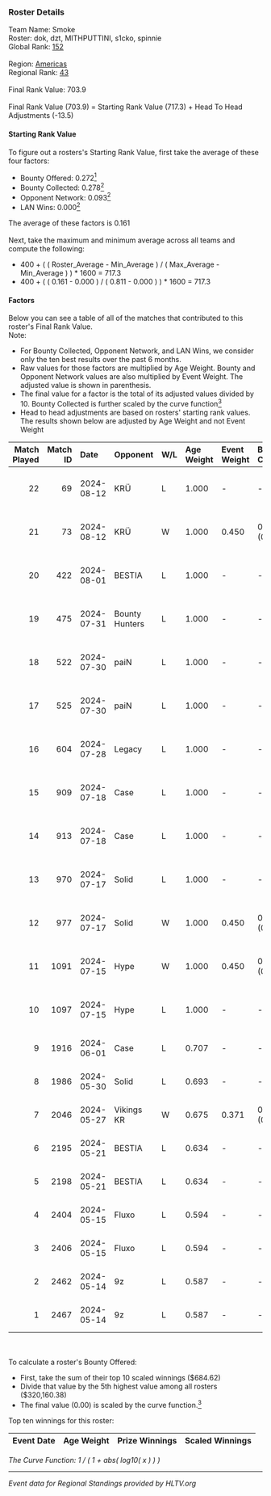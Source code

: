 ### Roster Details<br />
Team Name: Smoke<br />
Roster: dok, dzt, MITHPUTTINI, s1cko, spinnie<br />
Global Rank: [152](../../standings_global_2024_08_14.md)<br />
<br />
Region: [Americas]( ../../standings_americas_2024_08_14.md)<br />
Regional Rank: [43]( ../../standings_americas_2024_08_14.md)<br />
<br />
Final Rank Value:  703.9<br />
<br />
Final Rank Value (703.9) = Starting Rank Value (717.3) + Head To Head Adjustments (-13.5)<br />

#### Starting Rank Value<br />
To figure out a rosters's Starting Rank Value, first take the average of these four factors:<br />
- Bounty Offered: 0.272[<sup>1</sup>](#table2)
- Bounty Collected: 0.278[<sup>2</sup>](#table1)
- Opponent Network: 0.093[<sup>2</sup>](#table1)
- LAN Wins: 0.000[<sup>2</sup>](#table1)

The average of these factors is 0.161<br />
<br />
Next, take the maximum and minimum average across all teams and compute the following:<br />
- 400 + ( ( Roster_Average - Min_Average ) / ( Max_Average - Min_Average ) ) * 1600 = 717.3
- 400 + ( ( 0.161 - 0.000 ) / ( 0.811 - 0.000 ) ) * 1600 = 717.3


#### Factors<br />
Below you can see a table of all of the matches that contributed to this roster's Final Rank Value.<br />
Note:<br />

- For Bounty Collected, Opponent Network, and LAN Wins, we consider only the ten best results over the past 6 months.
- Raw values for those factors are multiplied by Age Weight. Bounty and Opponent Network values are also multiplied by Event Weight. The adjusted value is shown in parenthesis.
- The final value for a factor is the total of its adjusted values divided by 10. Bounty Collected is further scaled by the curve function[<sup>3</sup>](#curveFunction)
- Head to head adjustments are based on rosters' starting rank values. The results shown below are adjusted by Age Weight and not Event Weight
<span id="table1"></span><br />


| Match Played | Match ID | Date       | Opponent       | W/L | Age Weight | Event Weight | Bounty Collected | Opponent Network | LAN Wins  | H2H Adj. | Roster                                |
| -: | -: | :- | :- | :- | :- | :- | :- | :- | :- | -: | :- |
|           22 |       69 | 2024-08-12 | KRÜ            | L   | 1.000      | -            | -                | -                | -         |   -10.69 | dok, dzt, MITHPUTTINI, s1cko, spinnie |
|           21 |       73 | 2024-08-12 | KRÜ            | W   | 1.000      | 0.450        | 0.021 (0.010)    | 0.565 (0.254)    | 0 (0.000) |    21.24 | dok, dzt, MITHPUTTINI, s1cko, spinnie |
|           20 |      422 | 2024-08-01 | BESTIA         | L   | 1.000      | -            | -                | -                | -         |    -5.39 | dok, dzt, MITHPUTTINI, s1cko, spinnie |
|           19 |      475 | 2024-07-31 | Bounty Hunters | L   | 1.000      | -            | -                | -                | -         |    -7.20 | dok, dzt, MITHPUTTINI, s1cko, spinnie |
|           18 |      522 | 2024-07-30 | paiN           | L   | 1.000      | -            | -                | -                | -         |    -0.50 | dok, dzt, MITHPUTTINI, s1cko, spinnie |
|           17 |      525 | 2024-07-30 | paiN           | L   | 1.000      | -            | -                | -                | -         |    -0.51 | dok, dzt, MITHPUTTINI, s1cko, spinnie |
|           16 |      604 | 2024-07-28 | Legacy         | L   | 1.000      | -            | -                | -                | -         |    -4.52 | dok, dzt, MITHPUTTINI, s1cko, spinnie |
|           15 |      909 | 2024-07-18 | Case           | L   | 1.000      | -            | -                | -                | -         |    -8.23 | dok, dzt, MITHPUTTINI, s1cko, spinnie |
|           14 |      913 | 2024-07-18 | Case           | L   | 1.000      | -            | -                | -                | -         |    -8.82 | dok, dzt, MITHPUTTINI, s1cko, spinnie |
|           13 |      970 | 2024-07-17 | Solid          | L   | 1.000      | -            | -                | -                | -         |   -12.42 | dok, dzt, MITHPUTTINI, s1cko, spinnie |
|           12 |      977 | 2024-07-17 | Solid          | W   | 1.000      | 0.450        | 0.006 (0.003)    | 0.760 (0.342)    | 0 (0.000) |    19.38 | dok, dzt, MITHPUTTINI, s1cko, spinnie |
|           11 |     1091 | 2024-07-15 | Hype           | W   | 1.000      | 0.450        | 0.025 (0.011)    | 0.469 (0.211)    | 0 (0.000) |    22.95 | dok, dzt, MITHPUTTINI, s1cko, spinnie |
|           10 |     1097 | 2024-07-15 | Hype           | L   | 1.000      | -            | -                | -                | -         |    -8.06 | dok, dzt, MITHPUTTINI, s1cko, spinnie |
|            9 |     1916 | 2024-06-01 | Case           | L   | 0.707      | -            | -                | -                | -         |    -5.63 | dok, dzt, leleo, spinnie, vhz         |
|            8 |     1986 | 2024-05-30 | Solid          | L   | 0.693      | -            | -                | -                | -         |    -6.53 | dok, dzt, leleo, spinnie, vhz         |
|            7 |     2046 | 2024-05-27 | Vikings KR     | W   | 0.675      | 0.371        | 0.008 (0.002)    | 0.478 (0.119)    | 0 (0.000) |    13.16 | beg0d, dok, dzt, spinnie, vhz         |
|            6 |     2195 | 2024-05-21 | BESTIA         | L   | 0.634      | -            | -                | -                | -         |    -3.13 | beg0d, dok, dzt, spinnie, vhz         |
|            5 |     2198 | 2024-05-21 | BESTIA         | L   | 0.634      | -            | -                | -                | -         |    -3.23 | beg0d, dok, dzt, spinnie, vhz         |
|            4 |     2404 | 2024-05-15 | Fluxo          | L   | 0.594      | -            | -                | -                | -         |    -2.46 | beg0d, dok, dzt, spinnie, vhz         |
|            3 |     2406 | 2024-05-15 | Fluxo          | L   | 0.594      | -            | -                | -                | -         |    -2.52 | beg0d, dok, dzt, spinnie, vhz         |
|            2 |     2462 | 2024-05-14 | 9z             | L   | 0.587      | -            | -                | -                | -         |    -0.18 | beg0d, dok, dzt, spinnie, vhz         |
|            1 |     2467 | 2024-05-14 | 9z             | L   | 0.587      | -            | -                | -                | -         |    -0.18 | beg0d, dok, dzt, spinnie, vhz         |

<br />
<span id="table2"></span><br />
To calculate a roster's Bounty Offered:<br />

- First, take the sum of their top 10 scaled winnings ($684.62)
- Divide that value by the 5th highest value among all rosters ($320,160.38)
- The final value (0.00) is scaled by the curve function.[<sup>3</sup>](#curveFunction)

Top ten winnings for this roster:<br />

| Event Date | Age Weight | Prize Winnings | Scaled Winnings |
| :- | -: | :- | :- |


<span id="curveFunction"></span>_The Curve Function: 1 / ( 1 + abs( log10( x ) ) )_<br />

---
_Event data for Regional Standings provided by HLTV.org_<br />
